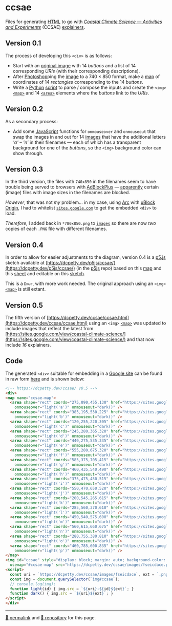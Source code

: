 # ccsae

Files for generating [HTML](./ccsae.html) to go with [*Coastal Climate Science &mdash; Activities and Experiments*](https://sites.google.com/view/coastal-climate-science) (CCSAE) [explainers](https://sites.google.com/view/coastal-climate-science/explainers).

## Version 0.1

The process of developing this `<div>` is as follows:

- Start with an [original image](./images/fseicdace-original.png) with 14 *buttons* and a list of 14 corresponding *URIs* (with their corresponding descriptions).
- After [Photoshop](https://www.adobe.com/products/photoshop.html)ping the [image](./images/fseicdace-740x850.png) to a 740 &#215; 850 format, make a [map](https://drive.google.com/file/d/1FprjDBazKrCQTaQn9zqDLBZvqCTdRRNK/) of coordinates of 14 *rectangles* corresponding to the 14 *buttons*.
- Write a [Python](https://docs.python.org/3/) [script](https://github.com/dcpetty/ccsae/blob/main/src/ccsae.py) to parse / compose the inputs and create the `<img>` [`<map>`](https://developer.mozilla.org/en-US/docs/Web/HTML/Element/map) and 14 [`<area>`](https://developer.mozilla.org/en-US/docs/Web/HTML/Element/area) elements where the *buttons* link to the *URIs*.

## Version 0.2

As a secondary process:

- Add some [JavaScript](https://typescriptlang.org/) functions for `onmouseover` and `onmouseout` that swap the images in and out for 14 [images](https://github.com/dcpetty/ccsae/tree/main/images) that have the additional letters *'a'* &ndash; *'n'* in their filenames &mdash; each of which has a transparent background for one of the *buttons*, so the `<img>` background color can show through. 

## Version 0.3

In the third version, the files with `740x850` in the filenames seem to have trouble being served to browsers with [AdBlockPlus](https://adblockplus.org/) &mdash; [apparently](https://stackoverflow.com/questions/17255493/how-to-stop-adblock-plus-blocking-images-in-html-page) certain (image) files with image sizes in the filenames are blocked.

*However*, that was not *my* problem&hellip; in my case, using [Arc](https://arc.net/) with [uBlock Origin](https://ublockorigin.com/), I had to whitelist [`sites.google.com`](https://sites.google.com/) to get the embedded `<div>` to load.

*Therefore*, I added back in `*780x850.png` to [`images`](https://github.com/dcpetty/ccsae/tree/main/images) so there are now *two* copies of each `.PNG` file with different filenames.

## Version 0.4

In order to allow for easier adjustments to the diagram, version 0.4 is a [p5.js](https://p5js.org/) sketch available at [https://dcpetty.dev/p5js/ccsae/](https://dcpetty.dev/p5js/ccsae/) (in the [p5js](https://github.com/dcpetty/p5js/) repo) based on this [map](https://drive.google.com/file/d/1FprjDBazKrCQTaQn9zqDLBZvqCTdRRNK/) and this [sheet](https://docs.google.com/spreadsheets/d/1rNqqxYPTbS7i4eP5O07fCUB0CsrdaG4itB4KsOd3UGo/) and editable on this [sketch](https://editor.p5js.org/dcpetty/sketches/x1MXpMMEI).

This is a <span style="font-variant: small-caps;">`Draft`</span>, with more work needed. The original approach using an `<img>` [`<map>`](https://developer.mozilla.org/en-US/docs/Web/HTML/Element/map) is still extant.

## Version 0.5

The fifth version of [https://dcpetty.dev/ccsae/ccsae.html](https://dcpetty.dev/ccsae/ccsae.html) using an `<img>` [`<map>`](https://developer.mozilla.org/en-US/docs/Web/HTML/Element/map) was updated to include images that reflect the latest from [https://sites.google.com/view/coastal-climate-science/](https://sites.google.com/view/coastal-climate-science/) and that now include *16* explainers.

## Code

The generated `<div>` suitable for embedding in a [Google site](https://sites.google.com/) can be found in raw form [here](https://raw.githubusercontent.com/dcpetty/ccsae/refs/heads/main/ccsae.html) and is shown below:

```html
<!-- https://dcpetty.dev/ccsae/ v0.5 -->
<div>
<map name="ccsae-map">
  <area shape="rect" coords="275,090,455,130" href="https://sites.google.com/view/coastal-climate-science/explainers/increasing-co2" alt="increasing co2 in the atmosphere"
    onmouseover="light('a')" onmouseout="dark()" />
  <area shape="rect" coords="385,195,530,225" href="https://sites.google.com/view/coastal-climate-science/explainers/warmer-air" alt="warmer air and the greenhouse effect"
    onmouseover="light('b')" onmouseout="dark()" />
  <area shape="rect" coords="120,255,220,305" href="https://sites.google.com/view/coastal-climate-science/explainers/ocean-acidification" alt="ocean acidification"
    onmouseover="light('c')" onmouseout="dark()" />
  <area shape="rect" coords="245,280,365,320" href="https://sites.google.com/view/coastal-climate-science/explainers/warmer-ocean" alt="warmer ocean water"
    onmouseover="light('d')" onmouseout="dark()" />
  <area shape="rect" coords="440,275,535,335" href="https://sites.google.com/view/coastal-climate-science/explainers/more-water-vapor" alt="more water vapor in the air"
    onmouseover="light('e')" onmouseout="dark()" />
  <area shape="rect" coords="555,280,675,320" href="https://sites.google.com/view/coastal-climate-science/explainers/melting-glaciers" alt="melting glaciers and ice sheets"
    onmouseover="light('f')" onmouseout="dark()" />
  <area shape="rect" coords="585,375,705,415" href="https://sites.google.com/view/coastal-climate-science/explainers/water-salinity" alt="regional changes in water salinity"
    onmouseover="light('g')" onmouseout="dark()" />
  <area shape="rect" coords="460,435,540,490" href="https://sites.google.com/view/coastal-climate-science/explainers/More-clouds " alt="more clouds and turbulence"
    onmouseover="light('h')" onmouseout="dark()" />
  <area shape="rect" coords="375,475,450,515" href="https://sites.google.com/view/coastal-climate-science/explainers/sea-level" alt="rising sea level"
    onmouseover="light('i')" onmouseout="dark()" />
  <area shape="rect" coords="550,470,650,520" href="https://sites.google.com/view/coastal-climate-science/explainers/water-density" alt="changes in water density"
    onmouseover="light('j')" onmouseout="dark()" />
  <area shape="rect" coords="200,545,265,615" href="https://sites.google.com/view/coastal-climate-science/explainers/less-dissolved-oxygen" alt="less dissolved oxygen in water"
    onmouseover="light('k')" onmouseout="dark()" />
  <area shape="rect" coords="285,560,370,610" href="https://sites.google.com/view/coastal-climate-science/explainers/algal-blooms" alt="harmful algal blooms (habs)"
    onmouseover="light('l')" onmouseout="dark()" />
  <area shape="rect" coords="450,540,575,600" href="https://sites.google.com/view/coastal-climate-science/explainers/extreme-weather" alt="extreme and changing weather"
    onmouseover="light('m')" onmouseout="dark()" />
  <area shape="rect" coords="560,615,660,675" href="https://sites.google.com/view/coastal-climate-science/explainers/ocean-circulation" alt="changes to atlantic ocean circulation"
    onmouseover="light('n')" onmouseout="dark()" />
  <area shape="rect" coords="280,755,380,810" href="https://sites.google.com/view/coastal-climate-science/explainers/harm-to-marine" alt="harm to marine life"
    onmouseover="light('o')" onmouseout="dark()" />
  <area shape="rect" coords="460,785,600,835" href="https://sites.google.com/view/coastal-climate-science/explainers/harm-to-human" alt="harm to human and terrestrial life"
    onmouseover="light('p')" onmouseout="dark()" />
</map>
<img id="ccsae" style="display: block; margin: auto; background-color: gold;"
  usemap="#ccsae-map" src="https://dcpetty.dev/ccsae/images/fseicdace.png" alt="ccsae" />
<script>
  const uri = `https://dcpetty.dev/ccsae/images/fseicdace`, ext = `.png`;
  const img = document.querySelector(`img#ccsae`);
  // console.log(img);
  function light(id) { img.src = `${uri}-${id}${ext}`; }
  function dark() { img.src = `${uri}${ext}`; }
</script>
</div>
```

<hr>

[&#128279; permalink](https://dcpetty.github.io/ccsae/) and [&#128297; repository](https://github.com/dcpetty/ccsae/) for this page.
